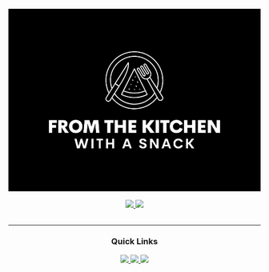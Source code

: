 ![From The Kitchen](./frontend/src/assets/logo/dark-logo.jpg)

<div align='center'>
    <a href='https://github.com/GregSithole/From-The-Kitchen/releases'>
        <img src='https://img.shields.io/github/v/release/GregSithole/From-The-Kitchen?color=%23FDD835&label=version&style=for-the-badge'>
    </a>

<a href='https://github.com/GregSithole/From-The-Kitchen/blob/main/LICENSE'>

<img src='https://img.shields.io/github/license/GregSithole/From-The-Kitchen?style=for-the-badge'>

</a>

</div>

<br />

---

<div align='center'>

### Quick Links

<a href='https://from-the-kitchen.gregsithole.com'>

<img src='https://img.shields.io/badge/HOMEPAGE-gray?style=for-the-badge'>

</a>

<a href='https://from-the-kitchen.gregsithole.com'>

<img src='https://img.shields.io/badge/RESEARCH-blue?style=for-the-badge'>

</a>

<a href='https://from-the-kitchen.gregsithole.com'>

<img src='https://img.shields.io/badge/CASE STUDY-green?style=for-the-badge'>

</a>

</div>
